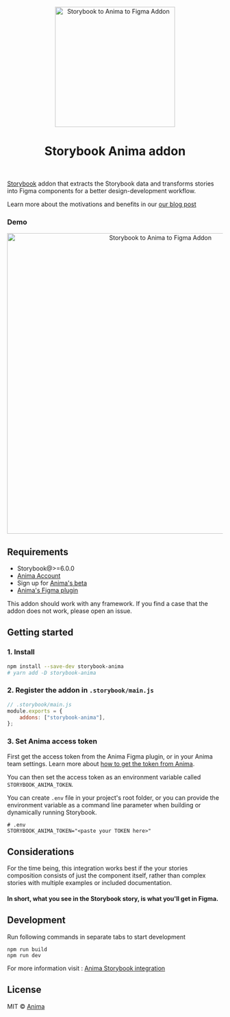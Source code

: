 <div align="center">
  <br/>
  <img src="https://user-images.githubusercontent.com/1323193/153215858-dc6b4ac3-411a-4cf0-8e56-b4460ee339d7.svg" width="280" alt="Storybook to Anima to Figma Addon"/>
  <br/>
  
  <h1>Storybook Anima addon</h1>

  <br/>
</div>

[Storybook](https://github.com/storybooks/storybook) addon that extracts the Storybook data and transforms stories into Figma components for a better design-development workflow.

Learn more about the motivations and benefits in our [our blog post](https://blog.animaapp.com/design-with-your-live-code-components-7f61e99b9bf0)
  
### Demo
  <div align="center">
  <img src="https://user-images.githubusercontent.com/1323193/155579455-2b9919de-41e7-4e6d-b067-12993833a172.gif" width="700px" alt="Storybook to Anima to Figma Addon"/>
  </div>

## Requirements

-   Storybook@>=6.0.0
-   [Anima Account](https://www.animaapp.com/figma)
-   Sign up for [Anima's beta](https://form.typeform.com/to/eNOueDoh)
-   [Anima's Figma plugin](https://www.figma.com/community/plugin/857346721138427857/Export-to-React%2C-HTML-%26-Vue-code-with-Anima)

This addon should work with any framework. If you find a case that the addon does not work, please open an issue.

## Getting started

### 1. Install

```sh
npm install --save-dev storybook-anima
# yarn add -D storybook-anima
```

### 2. Register the addon in `.storybook/main.js`

```js
// .storybook/main.js
module.exports = {
    addons: ["storybook-anima"],
};
```
### 3. Set Anima access token

First get the access token from the Anima Figma plugin, or in your Anima team settings. Learn more about [how to get the token from Anima](https://www.loom.com/share/9f93c49c33824773afdb0fc4658c69e0?utm_source=github).

You can then set the access token as an environment variable called `STORYBOOK_ANIMA_TOKEN`.

You can create `.env` file in your project's root folder, or you can provide the environment variable as a command line parameter when building or dynamically running Storybook.


```shell
# .env
STORYBOOK_ANIMA_TOKEN="<paste your TOKEN here>"
```

## Considerations

For the time being, this integration works best if the your stories composition consists of just the component itself, rather than complex stories with multiple examples or included documentation. 

#### In short, what you see in the Storybook story, is what you'll get in Figma.


## Development

Run following commands in separate tabs to start development

```shell
npm run build
npm run dev
```

For more information visit : [Anima Storybook integration](https://blog.animaapp.com/design-with-your-live-code-components-7f61e99b9bf0)

## License

MIT © [Anima](https://www.animaapp.com)
